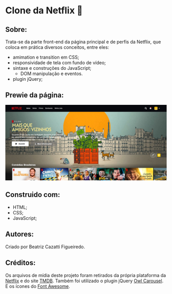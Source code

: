 # Clone da Netflix :popcorn:
## Sobre:
Trata-se da parte front-end da página principal e de perfis da Netflix, que coloca em prática diversos conceitos, entre eles:
- amimation e transition em CSS;
- responsividade de tela com fundo de vídeo;
- sintaxe e construções do JavaScript;
  -   DOM manipulação e eventos.
- plugin jQuery;

 
## Prewie da página:
![Prewie da página](https://github.com/BeatrizCazatti/clone-netflix/blob/main/img/screenshot-netflix.jpg)

## Construido com:
- HTML;
- CSS;
- JavaScript;

## Autores:
Criado por Beatriz Cazatti Figueiredo.

## Créditos:
Os arquivos de mídia deste projeto foram retirados da própria plataforma da [Netflix](https://www.netflix.com/browse) e do site [TMDB](https://www.themoviedb.org/movie?language=pt-BR). Também foi utilizado o plugin jQuery [Owl Carousel](https://owlcarousel2.github.io/OwlCarousel2/). E os ícones do [Font Awesome](https://fontawesome.com/).
